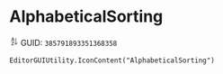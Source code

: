 # AlphabeticalSorting
![](/img/AlphabeticalSorting.png)
GUID: `385791893351368358`
```
EditorGUIUtility.IconContent("AlphabeticalSorting")
```

